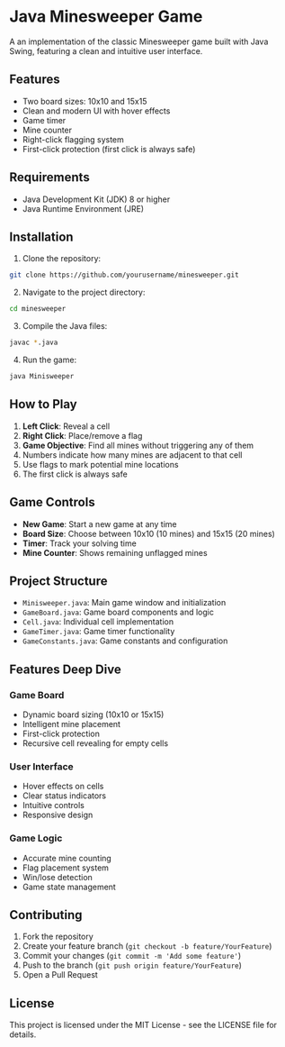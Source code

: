 # Java Minesweeper Game

A an implementation of the classic Minesweeper game built with Java Swing, featuring a clean and intuitive user interface.


## Features

- Two board sizes: 10x10 and 15x15
- Clean and modern UI with hover effects
- Game timer
- Mine counter
- Right-click flagging system
- First-click protection (first click is always safe)

## Requirements

- Java Development Kit (JDK) 8 or higher
- Java Runtime Environment (JRE)

## Installation

1. Clone the repository:
```bash
git clone https://github.com/yourusername/minesweeper.git
```

2. Navigate to the project directory:
```bash
cd minesweeper
```

3. Compile the Java files:
```bash
javac *.java
```

4. Run the game:
```bash
java Minisweeper
```

## How to Play

1. **Left Click**: Reveal a cell
2. **Right Click**: Place/remove a flag
3. **Game Objective**: Find all mines without triggering any of them
4. Numbers indicate how many mines are adjacent to that cell
5. Use flags to mark potential mine locations
6. The first click is always safe

## Game Controls

- **New Game**: Start a new game at any time
- **Board Size**: Choose between 10x10 (10 mines) and 15x15 (20 mines)
- **Timer**: Track your solving time
- **Mine Counter**: Shows remaining unflagged mines

## Project Structure

- `Minisweeper.java`: Main game window and initialization
- `GameBoard.java`: Game board components and logic
- `Cell.java`: Individual cell implementation
- `GameTimer.java`: Game timer functionality
- `GameConstants.java`: Game constants and configuration

## Features Deep Dive

### Game Board
- Dynamic board sizing (10x10 or 15x15)
- Intelligent mine placement
- First-click protection
- Recursive cell revealing for empty cells

### User Interface
- Hover effects on cells
- Clear status indicators
- Intuitive controls
- Responsive design

### Game Logic
- Accurate mine counting
- Flag placement system
- Win/lose detection
- Game state management

## Contributing

1. Fork the repository
2. Create your feature branch (`git checkout -b feature/YourFeature`)
3. Commit your changes (`git commit -m 'Add some feature'`)
4. Push to the branch (`git push origin feature/YourFeature`)
5. Open a Pull Request

## License

This project is licensed under the MIT License - see the LICENSE file for details.

